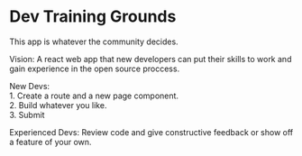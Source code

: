 # Dev Training Grounds

This app is whatever the community decides. 

Vision: A react web app that new developers can put their skills to work and gain experience in the open source proccess. 

New Devs: <br> 
      1. Create a route and a new page component. <br> 
      2. Build whatever you like. <br> 
      3. Submit <br> 
      
Experienced Devs: Review code and give constructive feedback or show off a feature of your own.
